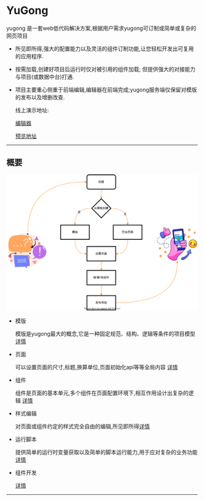 # YuGong

yugong 是一套web低代码解决方案,根据用户需求yugong可订制或简单或复杂的网页项目

+ 所见即所得,强大的配置能力以及灵活的组件订制功能,让您轻松开发出可复用的应用程序.
  
+ 按需加载,创建好项目后运行时仅对被引用的组件加载; 但提供强大的对接能力与项目(或数据中台)打通.
  
+ 项目主要重心侧重于前端编辑,编辑器在前端完成;yugong服务端仅保留对模版的发布以及增删改查.

    线上演示地址:
    
    [编辑器](https://www.eightfeet.cn/yugong/dashboard/#/project)

    [预览地址](https://www.eightfeet.cn/yugong)

---

## 概要

![Minion](./design.drawio.svg)

+ 模版

    模版是yugong最大的概念,它是一种固定规范、结构、逻辑等条件的项目模型 [详情](./../template/README.md)

+ 页面

    可以设置页面的尺寸,标题,换算单位,页面初始化api等等全局内容 [详情](./../page/README.md)

+ 组件

    组件是页面的基本单元,多个组件在页面配置环境下,相互作用设计出复杂的逻辑 [详情](./../component/README.md)

+ 样式编辑 
  
    对页面或组件约定的样式完全自由的编辑,所见即所得[详情](./../styles/README.md)

+ 运行脚本 
  
    提供简单的运行时变量获取以及简单的脚本运行能力,用于应对复杂的业务功能[详情](./../script/README.md)

+ 组件开发
  
  [详情]()

---